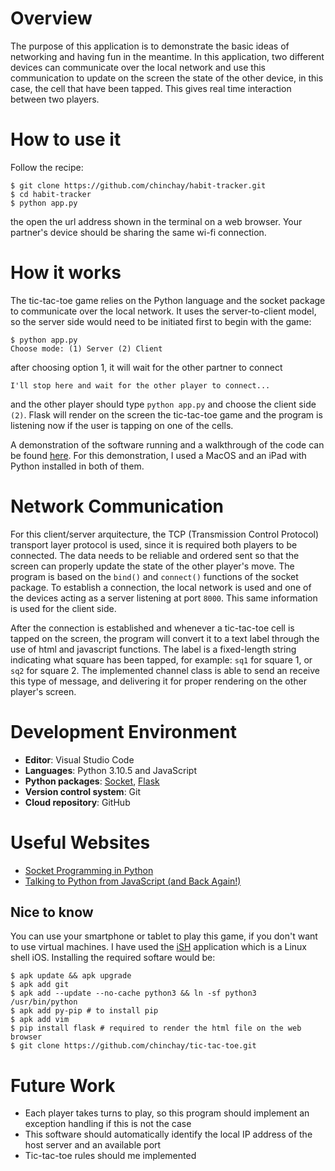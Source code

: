 # Overview

The purpose of this application is to demonstrate the basic ideas of networking and having fun in the meantime. In this application, two different devices can communicate over the local network and use this communication to update on the screen the state of the other device, in this case, the cell that have been tapped. This gives real time interaction between two players.


# How to use it

Follow the recipe:

```console
$ git clone https://github.com/chinchay/habit-tracker.git
$ cd habit-tracker
$ python app.py
```

the open the url address shown in the terminal on a web browser. Your partner's device should be sharing the same wi-fi connection.


# How it works

The tic-tac-toe game relies on the Python language and the socket package to communicate over the local network. It uses the server-to-client model, so the server side would need to be initiated first to begin with the game:

```console
$ python app.py
Choose mode: (1) Server (2) Client
```

after choosing option 1, it will wait for the other partner to connect

```console
I'll stop here and wait for the other player to connect...
```

and the other player should type `python app.py` and choose the client side `(2)`. Flask will render on the screen the tic-tac-toe game and the program is listening now if the user is tapping on one of the cells.

A demonstration of the software running and a walkthrough of the code can be found [here](https://youtu.be/59-zcpUUY28). For this demonstration, I used a MacOS and an iPad with Python installed in both of them.



# Network Communication

For this client/server arquitecture, the TCP (Transmission Control Protocol) transport layer protocol is used, since it is required both players to be connected. The data needs to be reliable and ordered sent so that the screen can properly update the state of the other player's move. The program is based on the `bind()` and `connect()` functions of the socket package. To establish a connection, the local network is used and one of the devices acting as a server listening at port `8000`. This same information is used for the client side.

After the connection is established and whenever a tic-tac-toe cell is tapped on the screen, the program will convert it to a text label through the use of html and javascript functions. The label is a fixed-length string indicating what square has been tapped, for example: `sq1` for square 1, or `sq2` for square 2. The implemented channel class is able to send an receive this type of message, and delivering it for proper rendering on the other player's screen.



# Development Environment

* __Editor__: Visual Studio Code
* __Languages__: Python 3.10.5 and JavaScript
* __Python packages__: [Socket](https://docs.python.org/3/library/socket.html), [Flask](https://pypi.org/project/Flask/)
* __Version control system__: Git
* __Cloud repository__: GitHub


# Useful Websites

* [Socket Programming in Python](https://realpython.com/python-sockets/)
* [Talking to Python from JavaScript (and Back Again!)](https://healeycodes.com/talking-between-languages)

## Nice to know

You can use your smartphone or tablet to play this game, if you don't want to use virtual machines. I have used the [iSH](https://ish.app/) application which is a Linux shell iOS. Installing the required softare would be: 


```console
$ apk update && apk upgrade
$ apk add git
$ apk add --update --no-cache python3 && ln -sf python3 /usr/bin/python
$ apk add py-pip # to install pip
$ apk add vim
$ pip install flask # required to render the html file on the web browser
$ git clone https://github.com/chinchay/tic-tac-toe.git
```



# Future Work

* Each player takes turns to play, so this program should implement an exception handling if this is not the case
* This software should automatically identify the local IP address of the host server and an available port
* Tic-tac-toe rules should me implemented
